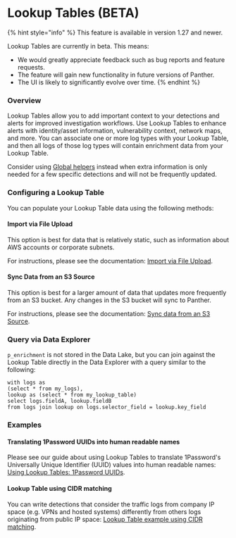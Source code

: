 # Lookup Tables (BETA)

{% hint style="info" %}
This feature is available in version 1.27 and newer.

Lookup Tables are currently in beta. This means:&#x20;

* We would greatly appreciate feedback such as bug reports and feature requests.
* The feature will gain new functionality in future versions of Panther.&#x20;
* The UI is likely to significantly evolve over time.
{% endhint %}

### Overview

Lookup Tables allow you to add important context to your detections and alerts for improved investigation workflows. Use Lookup Tables to enhance alerts with identity/asset information, vulnerability context, network maps, and more. You can associate one or more log types with your Lookup Table, and then all logs of those log types will contain enrichment data from your Lookup Table.

Consider using [Global helpers](https://docs.panther.com/writing-detections/globals) instead when extra information is only needed for a few specific detections and will not be frequently updated.

### Configuring a Lookup Table

You can populate your Lookup Table data using the following methods:

#### Import via File Upload

This option is best for data that is relatively static, such as information about AWS accounts or corporate subnets.&#x20;

For instructions, please see the documentation: [Import via File Upload](file-upload.md).

#### Sync Data from an S3 Source

This option is best for a larger amount of data that updates more frequently from an S3 bucket. Any changes in the S3 bucket will sync to Panther.

For instructions, please see the documentation: [Sync data from an S3 Source](s3-source.md).

### Query via Data Explorer

`p_enrichment` is not stored in the Data Lake, but you can join against the Lookup Table directly in the Data Explorer with a query similar to the following:&#x20;

```
with logs as 
(select * from my_logs), 
lookup as (select * from my_lookup_table) 
select logs.fieldA, lookup.fieldB 
from logs join lookup on logs.selector_field = lookup.key_field
```

### Examples

#### Translating 1Password UUIDs into human readable names

Please see our guide about using Lookup Tables to translate 1Password's Universally Unique Identifier (UUID) values into human readable names: [Using Lookup Tables: 1Password UUIDs](https://docs.runpanther.io/guides/using-lookup-tables-1password-uuids).

#### Lookup Table using CIDR matching

You can write detections that consider the traffic logs from company IP space (e.g. VPNs and hosted systems) differently from others logs originating from public IP space: [Lookup Table example using CIDR matching](file-upload.md#example-using-cidr-matching).
